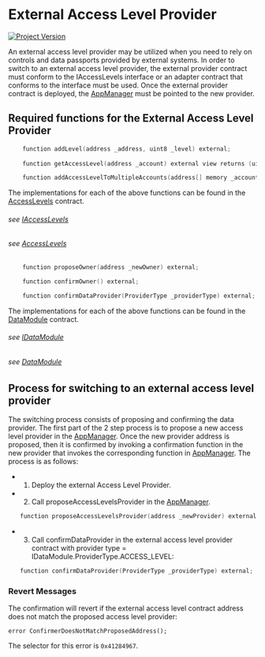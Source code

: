 # External Access Level Provider
[![Project Version][version-image]][version-url]

An external access level provider may be utilized when you need to rely on controls and data passports provided by external systems. In order to switch to an external access level provider, the external provider contract must conform to the IAccessLevels interface or an adapter contract that conforms to the interface must be used. Once the external provider contract is deployed, the [AppManager](../../../src/client/application/AppManager.sol) must be pointed to the new provider.

## Required functions for the External Access Level Provider


```c
    function addLevel(address _address, uint8 _level) external;
    
    function getAccessLevel(address _account) external view returns (uint8);

    function addAccessLevelToMultipleAccounts(address[] memory _accounts, uint8 _level) external;
```

The implementations for each of the above functions can be found in the [AccessLevels](../../../src/client/application/data/AccessLevels.sol) contract.

###### *see [IAccessLevels](../../../src/client/application/data/IAccessLevels.sol)*
###### *see [AccessLevels](../../../src/client/application/data/AccessLevels.sol)*


```c
    function proposeOwner(address _newOwner) external;

    function confirmOwner() external;

    function confirmDataProvider(ProviderType _providerType) external;
```

The implementations for each of the above functions can be found in the [DataModule](../../../src/client/application/data/DataModule.sol) contract.

###### *see [IDataModule](../../../src/client/application/data/IDataModule.sol)*
###### *see [DataModule](../../../src/client/application/data/DataModule.sol)*

## Process for switching to an external access level provider

The switching process consists of proposing and confirming the data provider. The first part of the 2 step process is to propose a new access level provider in the [AppManager](../../../src/client/application/AppManager.sol). Once the new provider address is proposed, then it is confirmed by invoking a confirmation function in the new provider that invokes the corresponding function in [AppManager](../../../src/client/application/AppManager.sol). The process is as follows:

- 1. Deploy the external Access Level Provider.
- 2. Call proposeAccessLevelsProvider in the [AppManager](../../../src/client/application/AppManager.sol).
    ```c
    function proposeAccessLevelsProvider(address _newProvider) external onlyRole(APP_ADMIN_ROLE);
    ```
- 3. Call confirmDataProvider in the external access level provider contract with provider type = IDataModule.ProviderType.ACCESS_LEVEL:
    ```c
    function confirmDataProvider(ProviderType _providerType) external;
    ```
    
### Revert Messages

The confirmation will revert if the external access level contract address does not match the proposed access level provider: 

```
error ConfirmerDoesNotMatchProposedAddress();
```
The selector for this error is `0x41284967`.

<!-- These are the header links -->
[version-image]: https://img.shields.io/badge/Version-1.1.0-brightgreen?style=for-the-badge&logo=appveyor
[version-url]: https://github.com/thrackle-io/Tron